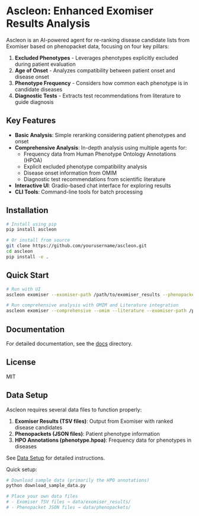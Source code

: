 # Ascleon: Enhanced Exomiser Results Analysis

Ascleon is an AI-powered agent for re-ranking disease candidate lists from Exomiser based on phenopacket data, focusing on four key pillars:

1. **Excluded Phenotypes** - Leverages phenotypes explicitly excluded during patient evaluation
2. **Age of Onset** - Analyzes compatibility between patient onset and disease onset
3. **Phenotype Frequency** - Considers how common each phenotype is in candidate diseases
4. **Diagnostic Tests** - Extracts test recommendations from literature to guide diagnosis

## Key Features

- **Basic Analysis**: Simple reranking considering patient phenotypes and onset
- **Comprehensive Analysis**: In-depth analysis using multiple agents for:
  - Frequency data from Human Phenotype Ontology Annotations (HPOA)
  - Explicit excluded phenotype compatibility analysis
  - Disease onset information from OMIM
  - Diagnostic test recommendations from scientific literature
- **Interactive UI**: Gradio-based chat interface for exploring results
- **CLI Tools**: Command-line tools for batch processing

## Installation

```bash
# Install using pip
pip install ascleon

# Or install from source
git clone https://github.com/yourusername/ascleon.git
cd ascleon
pip install -e .
```

## Quick Start

```bash
# Run with UI
ascleon exomiser --exomiser-path /path/to/exomiser_results --phenopackets-path /path/to/phenopackets --ui

# Run comprehensive analysis with OMIM and Literature integration
ascleon exomiser --comprehensive --omim --literature --exomiser-path /path/to/exomiser_results --phenopackets-path /path/to/phenopackets --ui
```

## Documentation

For detailed documentation, see the [docs](docs/) directory.

## License

MIT

## Data Setup

Ascleon requires several data files to function properly:

1. **Exomiser Results (TSV files)**: Output from Exomiser with ranked disease candidates
2. **Phenopackets (JSON files)**: Patient phenotype information
3. **HPO Annotations (phenotype.hpoa)**: Frequency data for phenotypes in diseases

See [Data Setup](docs/data-setup.md) for detailed instructions.

Quick setup:
```bash
# Download sample data (primarily the HPO annotations)
python download_sample_data.py

# Place your own data files
# - Exomiser TSV files → data/exomiser_results/
# - Phenopacket JSON files → data/phenopackets/
```
